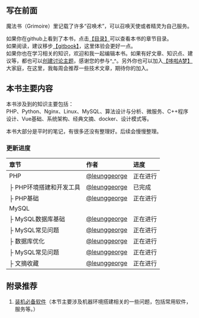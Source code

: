 ## 写在前面

魔法书（Grimoire）里记载了许多“召唤术”，可以召唤天使或者精灵为自己服务。

如果你在github上看到了本书，点击[【目录】](https://github.com/LeungGeorge/grimoire/blob/master/SUMMARY.md)可以查看本书的章节目录。  
如果阅读，建议移步[【gitbook】](https://leunggeorge.gitbooks.io/grimoire/content/)，这里体验会更好一点。  
如果你也在学习相关的知识，欢迎和我一起编辑本书。如果有好文章、知识点、建议等，都也可以[创建讨论主题](https://www.gitbook.com/book/leunggeorge/grimoire/discussions/new)，感谢您的参与^\_^。另外你也可以加入[【哆啦A梦】](https://doraemon-home.github.io/)大家庭，在这里，我每周会推荐一些技术文章，期待你的加入。

## 本书主要内容

本书涉及到的知识主要包括：  
PHP、Python、Nginx、Linux、MySQL、算法设计与分析、微服务、C++程序设计、Vue基础、系统架构、经典文摘、docker、设计模式等。

本书大部分是平时的笔记，有很多还没有整理好。后续会慢慢整理。

### 更新进度

| 章节 | 作者 | 进度 |
| :--- | :--- | :--- |
| PHP | [@leunggeorge](https://github.com/leunggeorge) |  正在进行|
| ├ PHP环境搭建和开发工具 | [@leunggeorge](https://github.com/leunggeorge) |  已完成|
| ├ PHP基础 | [@leunggeorge](https://github.com/leunggeorge) |  正在进行|
| MySQL |  |  |
| ├ MySQL数据库基础 | [@leunggeorge](https://github.com/leunggeorge) | 正在进行|
| ├ MySQL常见问题 | [@leunggeorge](https://github.com/leunggeorge) |  正在进行|
| ├ 数据库优化 | [@leunggeorge](https://github.com/leunggeorge) |  正在进行|
| ├ MySQL常见问题 | [@leunggeorge](https://github.com/leunggeorge) |  正在进行|
| ├ 文摘收藏 | [@leunggeorge](https://github.com/leunggeorge) |  正在进行|



























































## 附录推荐

1. [装机必备软件](装机必备软件)（本节主要涉及机器环境搭建相关的一些问题，包括常用软件，服务等。）



